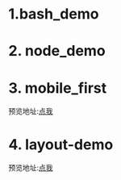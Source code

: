 # 1.bash_demo
# 2. node_demo
# 3. mobile_first
预览地址:[点我](https://whhjdi.github.io/bash_demo/mobile-demo/index.html)
# 4. layout-demo
预览地址:[点我](https://whhjdi.github.io/bash_demo/layout-demo/index.html)
